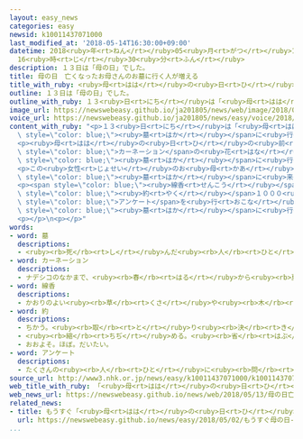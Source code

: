 ```yaml
---
layout: easy_news
categories: easy
newsid: k10011437071000
last_modified_at: '2018-05-14T16:30:00+09:00'
datetime: 2018<ruby>年<rt>ねん</rt></ruby>05<ruby>月<rt>がつ</rt></ruby>14<ruby>日<rt>にち</rt></ruby>
  16<ruby>時<rt>じ</rt></ruby>30<ruby>分<rt>ふん</rt></ruby>
description: １３日は「母の日」でした。
title: 母の日　亡くなったお母さんのお墓に行く人が増える
title_with_ruby: <ruby>母<rt>はは</rt></ruby>の<ruby>日<rt>ひ</rt></ruby>　<ruby>亡<rt>な</rt></ruby>くなったお<ruby>母<rt>かあ</rt></ruby>さんのお<ruby>墓<rt>はか</rt></ruby>に<ruby>行<rt>い</rt></ruby>く<ruby>人<rt>ひと</rt></ruby>が<ruby>増<rt>ふ</rt></ruby>える
outline: １３日は「母の日」でした。
outline_with_ruby: １３<ruby>日<rt>にち</rt></ruby>は「<ruby>母<rt>はは</rt></ruby>の<ruby>日<rt>ひ</rt></ruby>」でした。
image_url: https://newswebeasy.github.io/ja201805/news/web/image/2018/05/13/K10011437071_1805131900_1805131905_01_02.jpg
voice_url: https://newswebeasy.github.io/ja201805/news/easy/voice/2018/05/14/k10011437071000.mp4
content_with_ruby: "<p>１３<ruby>日<rt>にち</rt></ruby>は「<ruby>母<rt>はは</rt></ruby>の<ruby>日<rt>ひ</rt></ruby>」でした。お<ruby>母<rt>かあ</rt></ruby>さんに「いつもありがとう」という<ruby>気持<rt>きも</rt></ruby>ちを<ruby>伝<rt>つた</rt></ruby>える<ruby>日<rt>ひ</rt></ruby>です。<ruby>最近<rt>さいきん</rt></ruby>は<ruby>亡<rt>な</rt></ruby>くなったお<ruby>母<rt>かあ</rt></ruby>さんのお<span\
  \ style=\"color: blue;\"><ruby>墓<rt>はか</rt></ruby></span>に<ruby>行<rt>い</rt></ruby>く<ruby>人<rt>ひと</rt></ruby>が<ruby>増<rt>ふ</rt></ruby>えています。</p>\n\
  <p><ruby>母<rt>はは</rt></ruby>の<ruby>日<rt>ひ</rt></ruby>の<ruby>前<rt>まえ</rt></ruby>の<ruby>日<rt>ひ</rt></ruby>、５０<ruby>歳<rt>さい</rt></ruby>ぐらいの<ruby>女性<rt>じょせい</rt></ruby>が、<span\
  \ style=\"color: blue;\">カーネーション</span>の<ruby>花<rt>はな</rt></ruby>を<ruby>持<rt>も</rt></ruby>って<ruby>横浜市<rt>よこはまし</rt></ruby>にあるお<ruby>母<rt>かあ</rt></ruby>さんのお<span\
  \ style=\"color: blue;\"><ruby>墓<rt>はか</rt></ruby></span>に<ruby>行<rt>い</rt></ruby>きました。</p>\n\
  <p>この<ruby>女性<rt>じょせい</rt></ruby>のお<ruby>母<rt>かあ</rt></ruby>さんは、１１<ruby>年<rt>ねん</rt></ruby><ruby>前<rt>まえ</rt></ruby>に７６<ruby>歳<rt>さい</rt></ruby>で<ruby>亡<rt>な</rt></ruby>くなりました。<ruby>女性<rt>じょせい</rt></ruby>は「もう<ruby>会<rt>あ</rt></ruby>うことはできませんが、ここに<ruby>来<rt>き</rt></ruby>たら<ruby>会<rt>あ</rt></ruby>うことができるような<ruby>気持<rt>きも</rt></ruby>ちになります。<ruby>今<rt>いま</rt></ruby>は<ruby>母<rt>はは</rt></ruby>の<ruby>日<rt>ひ</rt></ruby>にお<span\
  \ style=\"color: blue;\"><ruby>墓<rt>はか</rt></ruby></span>に<ruby>来<rt>く</rt></ruby>ることが、いちばんのプレゼントかなと<ruby>思<rt>おも</rt></ruby>います」と<ruby>話<rt>はな</rt></ruby>していました。</p>\n\
  <p><span style=\"color: blue;\"><ruby>線香<rt>せんこう</rt></ruby></span>の<ruby>会社<rt>かいしゃ</rt></ruby>が<span\
  \ style=\"color: blue;\"><ruby>約<rt>やく</rt></ruby></span>１０００<ruby>人<rt>にん</rt></ruby>に<span\
  \ style=\"color: blue;\">アンケート</span>を<ruby>行<rt>おこな</rt></ruby>うと、<ruby>去年<rt>きょねん</rt></ruby><ruby>母<rt>はは</rt></ruby>の<ruby>日<rt>ひ</rt></ruby>にお<span\
  \ style=\"color: blue;\"><ruby>墓<rt>はか</rt></ruby></span>に<ruby>行<rt>い</rt></ruby>ったと<ruby>答<rt>こた</rt></ruby>えた<ruby>人<rt>ひと</rt></ruby>は７７<ruby>人<rt>にん</rt></ruby>でした。１０<ruby>年<rt>ねん</rt></ruby><ruby>前<rt>まえ</rt></ruby>の１．５<ruby>倍<rt>ばい</rt></ruby>ぐらいに<ruby>増<rt>ふ</rt></ruby>えています。</p>\n\
  <p></p>\n<p></p>"
words:
- word: 墓
  descriptions:
  - <ruby><rb>死</rb><rt>し</rt></ruby>んだ<ruby><rb>人</rb><rt>ひと</rt></ruby>や、お<ruby><rb>骨</rb><rt>こつ</rt></ruby>をうめる<ruby><rb>所</rb><rt>ところ</rt></ruby>。また、そのしるし。
- word: カーネーション
  descriptions:
  - ナデシコのなかまで、<ruby><rb>春</rb><rt>はる</rt></ruby>から<ruby><rb>夏</rb><rt>なつ</rt></ruby>にかけて、<ruby><rb>赤</rb><rt>あか</rt></ruby>・<ruby><rb>白</rb><rt>しろ</rt></ruby>・ピンクなどの<ruby><rb>花</rb><rt>はな</rt></ruby>を<ruby><rb>咲</rb><rt>さ</rt></ruby>かせる<ruby><rb>草花</rb><rt>くさばな</rt></ruby>。<ruby><rb>母</rb><rt>はは</rt></ruby>の<ruby><rb>日</rb><rt>ひ</rt></ruby>のプレゼントに<ruby><rb>使</rb><rt>つか</rt></ruby>う。
- word: 線香
  descriptions:
  - かおりのよい<ruby><rb>草</rb><rt>くさ</rt></ruby>や<ruby><rb>木</rb><rt>き</rt></ruby>の<ruby><rb>葉</rb><rt>は</rt></ruby>の<ruby><rb>粉</rb><rt>こな</rt></ruby>を、<ruby><rb>線</rb><rt>せん</rt></ruby>のように<ruby><rb>細</rb><rt>ほそ</rt></ruby>く<ruby><rb>練</rb><rt>ね</rt></ruby>り<ruby><rb>固</rb><rt>かた</rt></ruby>めたもの。<ruby><rb>仏壇</rb><rt>ぶつだん</rt></ruby>などでたく。
- word: 約
  descriptions:
  - ちかう。<ruby><rb>取</rb><rt>と</rt></ruby>り<ruby><rb>決</rb><rt>き</rt></ruby>める。
  - <ruby><rb>縮</rb><rt>ちぢ</rt></ruby>める。<ruby><rb>省</rb><rt>はぶ</rt></ruby>く。<ruby><rb>簡単</rb><rt>かんたん</rt></ruby>にする。
  - おおよそ。ほぼ。だいたい。
- word: アンケート
  descriptions:
  - たくさんの<ruby><rb>人</rb><rt>ひと</rt></ruby>に<ruby><rb>問</rb><rt>と</rt></ruby>い<ruby><rb>合</rb><rt>あ</rt></ruby>わせ、<ruby><rb>答</rb><rt>こた</rt></ruby>えを<ruby><rb>書</rb><rt>か</rt></ruby>いてもらって、<ruby><rb>人</rb><rt>ひと</rt></ruby>の<ruby><rb>考</rb><rt>かんが</rt></ruby>えを<ruby><rb>調</rb><rt>しら</rt></ruby>べる<ruby><rb>方法</rb><rt>ほうほう</rt></ruby>。
source_url: http://www3.nhk.or.jp/news/easy/k10011437071000/k10011437071000.html
web_title_with_ruby: 「<ruby>母<rt>はは</rt></ruby>の<ruby>日<rt>ひ</rt></ruby>」<ruby>亡<rt>な</rt></ruby>くなった<ruby>母親<rt>ははおや</rt></ruby>に<ruby>感謝<rt>かんしゃ</rt></ruby>する<ruby>人<rt>ひと</rt></ruby>も
web_news_url: https://newswebeasy.github.io/news/web/2018/05/13/母の日亡くなった母親に感謝する人も
related_news:
- title: もうすぐ「<ruby>母<rt>はは</rt></ruby>の<ruby>日<rt>ひ</rt></ruby>」　カーネーションの<ruby>花<rt>はな</rt></ruby>を<ruby>市場<rt>いちば</rt></ruby>に<ruby>送<rt>おく</rt></ruby>る
  url: https://newswebeasy.github.io/news/easy/2018/05/02/もうすぐ母の日-カーネーションの花を市場に送る
...
```

